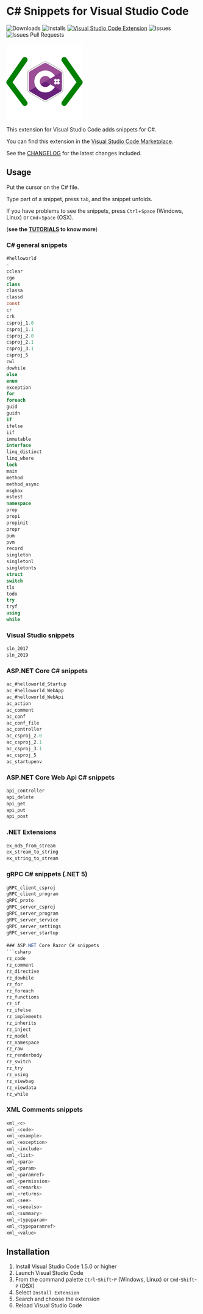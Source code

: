 # C# Snippets for Visual Studio Code

![Downloads](https://img.shields.io/visual-studio-marketplace/d/jorgeserrano.vscode-csharp-snippets) 
![Installs](https://img.shields.io/visual-studio-marketplace/i/jorgeserrano.vscode-csharp-snippets) 
[![Visual Studio Code Extension](https://img.shields.io/visual-studio-marketplace/v/jorgeserrano.vscode-csharp-snippets?label=Version)](https://marketplace.visualstudio.com/items?itemName=jorgeserrano.vscode-csharp-snippets) 
![Issues](https://img.shields.io/github/issues/J0rgeSerran0/vscode-csharp-snippets?color=B22DFF) 
![Issues Pull Requests](https://img.shields.io/github/issues-pr/J0rgeSerran0/vscode-csharp-snippets?color=B22DFF)


![alt text](https://github.com/J0rgeSerran0/vscode-csharp-snippets/raw/master/images/vscode-csharp-snippets.png "C# Snippets")

This extension for Visual Studio Code adds snippets for C#.

You can find this extension in the [Visual Studio Code Marketplace](https://marketplace.visualstudio.com/items?itemName=jorgeserrano.vscode-csharp-snippets).

See the [CHANGELOG](CHANGELOG.md) for the latest changes included.


## Usage
Put the cursor on the C# file.

Type part of a snippet, press `tab`, and the snippet unfolds.

If you have problems to see the snippets, press `Ctrl`+`Space` (Windows, Linux) or `Cmd`+`Space` (OSX).

(**see the [TUTORIALS](TUTORIALS.md) to know more**)


### C# general snippets
```csharp
#helloworld
~
cclear
cgo
class
classa
classd
const
cr
crk
csproj_1.0
csproj_1.1
csproj_2.0
csproj_2.1
csproj_3.1
csproj_5
cwl
dowhile
else
enum
exception
for
foreach
guid
guidn
if
ifelse
iif
immutable
interface
linq_distinct
linq_where
lock
main
method
method_async
msgbox
mstest
namespace
prop
propi
propinit
propr
pum
pvm
record
singleton
singletonl
singletonts
struct
switch
tls
todo
try
tryf
using
while
```

### Visual Studio snippets
```csharp
sln_2017
sln_2019
```

### ASP.NET Core C# snippets
```csharp
ac_#helloworld_Startup
ac_#helloworld_WebApp
ac_#helloworld_WebApi
ac_action
ac_comment
ac_conf
ac_conf_file
ac_controller
ac_csproj_2.0
ac_csproj_2.1
ac_csproj_3.1
ac_csproj_5
ac_startupenv
```

### ASP.NET Core Web Api C# snippets
```csharp
api_controller
api_delete
api_get
api_put
api_post
```

### .NET Extensions
```csharp
ex_md5_from_stream
ex_stream_to_string
ex_string_to_stream
```

### gRPC C# snippets (.NET 5)
```csharp
gRPC_client_csproj
gRPC_client_program
gRPC_proto
gRPC_server_csproj
gRPC_server_program
gRPC_server_service
gRPC_server_settings
gRPC_server_startup

### ASP.NET Core Razor C# snippets
```csharp
rz_code
rz_comment
rz_directive
rz_dowhile
rz_for
rz_foreach
rz_functions
rz_if
rz_ifelse
rz_implements
rz_inherits
rz_inject
rz_model
rz_namespace
rz_raw
rz_renderbody
rz_switch
rz_try
rz_using
rz_viewbag
rz_viewdata
rz_while
``````

### XML Comments snippets
```csharp
xml_<c>
xml_<code>
xml_<example>
xml_<exception>
xml_<include>
xml_<list>
xml_<para>
xml_<param>
xml_<paramref>
xml_<permission>
xml_<remarks>
xml_<returns>
xml_<see>
xml_<seealso>
xml_<summary>
xml_<typeparam>
xml_<typeparamref>
xml_<value>
```


## Installation

1. Install Visual Studio Code 1.5.0 or higher
2. Launch Visual Studio Code
3. From the command palette `Ctrl`-`Shift`-`P` (Windows, Linux) or `Cmd`-`Shift`-`P` (OSX)
4. Select `Install Extension`
5. Search and choose the extension
6. Reload Visual Studio Code
